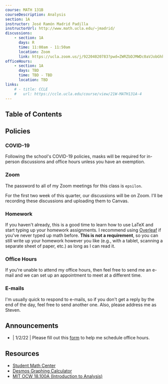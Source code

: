 ```yaml
---
course: MATH 131B
courseDescription: Analysis
section: 1A
instructor: José Ramón Madrid Padilla
instructorUrl: http://www.math.ucla.edu/~jmadrid/
discussions:
    - section: 1A
      days: R
      time: 11:00am - 11:50am
      location: Zoom
      link: https://ucla.zoom.us/j/92204020783?pwd=ZWRZbDJMWDc0aVJobGhkbXF0KzdIZz09
officeHours:
    - section: 1A
      days: TBD
      time: TBD - TBD
      location: TBD
links:
    # - title: CCLE
    #   url: https://ccle.ucla.edu/course/view/21W-MATH131A-4
---
```


## Table of Contents

## Policies

### COVID-19

Following the school's COVID-19 policies, masks will be required for in-person discussions and office hours unless you have an exemption.

### Zoom

The password to all of my Zoom meetings for this class is `epsilon`.

For the first two week of this quarter, our discussions will be on Zoom. I'll be recording these discussions and uploading them to Canvas.

### Homework

If you haven't already, this is a good time to learn how to use LaTeX and start typing up your homework assignments. I recommend using [Overleaf](https://www.overleaf.com/) if you've never typed up math before. **This is not a requirement**, so you can still write up your homework however you like (e.g., with a tablet, scanning a separate sheet of paper, etc.) as long as I can read it.

### Office Hours

If you're unable to attend my office hours, then feel free to send me an e-mail and we can set up an appointment to meet at a different time.

### E-mails

I'm usually quick to respond to e-mails, so if you don't get a reply by the end of the day, feel free to send another one. Also, please address me as Steven.

## Announcements

-   | 1/2/22 | Please fill out this [form](https://forms.gle/UWCaUhvhfRjr3v4c8) to help me schedule office hours.

## Resources

-   [Student Math Center](https://ww3.math.ucla.edu/my-calendar/)
    <!-- -   Mine are 5:00pm - 6:00pm every Thursday -->
-   [Desmos Graphing Calculator](https://www.desmos.com/calculator)
-   [MIT OCW 18.100A (Introduction to Analysis)](https://ocw.mit.edu/courses/mathematics/18-100b-analysis-i-fall-2010/)

<!-- ## Notes

-   notes::week-1.md -->
